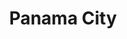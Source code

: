 ---
title:			"Panama City"
post_path:	2016-05-10-panama-city
date_start:	2016/05/10
date_end:		2016/05/14
metadata:
  - year: 2016
  - cities:
      - Panama City
  - countries:
      - Panama
  - continents:
      - North America
  - regions:
      - Central America
photos:
  - ext:		01.jpg
    class:	vertical
---